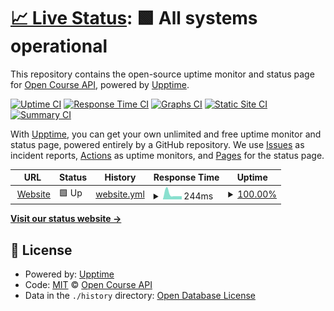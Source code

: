 # [📈 Live Status](https://OpenCourseAPI.github.io/status): <!--live status--> **🟩 All systems operational**

This repository contains the open-source uptime monitor and status page for [Open Course API](https://opencourse.dev), powered by [Upptime](https://github.com/upptime/upptime).

[![Uptime CI](https://github.com/OpenCourseAPI/status/workflows/Uptime%20CI/badge.svg)](https://github.com/OpenCourseAPI/status/actions?query=workflow%3A%22Uptime+CI%22)
[![Response Time CI](https://github.com/OpenCourseAPI/status/workflows/Response%20Time%20CI/badge.svg)](https://github.com/OpenCourseAPI/status/actions?query=workflow%3A%22Response+Time+CI%22)
[![Graphs CI](https://github.com/OpenCourseAPI/status/workflows/Graphs%20CI/badge.svg)](https://github.com/OpenCourseAPI/status/actions?query=workflow%3A%22Graphs+CI%22)
[![Static Site CI](https://github.com/OpenCourseAPI/status/workflows/Static%20Site%20CI/badge.svg)](https://github.com/OpenCourseAPI/status/actions?query=workflow%3A%22Static+Site+CI%22)
[![Summary CI](https://github.com/OpenCourseAPI/status/workflows/Summary%20CI/badge.svg)](https://github.com/OpenCourseAPI/status/actions?query=workflow%3A%22Summary+CI%22)

With [Upptime](https://upptime.js.org), you can get your own unlimited and free uptime monitor and status page, powered entirely by a GitHub repository. We use [Issues](https://github.com/OpenCourseAPI/status/issues) as incident reports, [Actions](https://github.com/OpenCourseAPI/status/actions) as uptime monitors, and [Pages](https://OpenCourseAPI.github.io/status) for the status page.

<!--start: status pages-->
<!-- This summary is generated by Upptime (https://github.com/upptime/upptime) -->
<!-- Do not edit this manually, your changes will be overwritten -->
<!-- prettier-ignore -->
| URL | Status | History | Response Time | Uptime |
| --- | ------ | ------- | ------------- | ------ |
| <img alt="" src="https://favicons.githubusercontent.com/opencourse.dev" height="13"> [Website](https://opencourse.dev) | 🟩 Up | [website.yml](https://github.com/OpenCourseAPI/status/commits/HEAD/history/website.yml) | <details><summary><img alt="Response time graph" src="./graphs/website/response-time-week.png" height="20"> 244ms</summary><br><a href="https://OpenCourseAPI.github.io/status/history/website"><img alt="Response time 244" src="https://img.shields.io/endpoint?url=https%3A%2F%2Fraw.githubusercontent.com%2FOpenCourseAPI%2Fstatus%2FHEAD%2Fapi%2Fwebsite%2Fresponse-time.json"></a><br><a href="https://OpenCourseAPI.github.io/status/history/website"><img alt="24-hour response time 244" src="https://img.shields.io/endpoint?url=https%3A%2F%2Fraw.githubusercontent.com%2FOpenCourseAPI%2Fstatus%2FHEAD%2Fapi%2Fwebsite%2Fresponse-time-day.json"></a><br><a href="https://OpenCourseAPI.github.io/status/history/website"><img alt="7-day response time 244" src="https://img.shields.io/endpoint?url=https%3A%2F%2Fraw.githubusercontent.com%2FOpenCourseAPI%2Fstatus%2FHEAD%2Fapi%2Fwebsite%2Fresponse-time-week.json"></a><br><a href="https://OpenCourseAPI.github.io/status/history/website"><img alt="30-day response time 244" src="https://img.shields.io/endpoint?url=https%3A%2F%2Fraw.githubusercontent.com%2FOpenCourseAPI%2Fstatus%2FHEAD%2Fapi%2Fwebsite%2Fresponse-time-month.json"></a><br><a href="https://OpenCourseAPI.github.io/status/history/website"><img alt="1-year response time 244" src="https://img.shields.io/endpoint?url=https%3A%2F%2Fraw.githubusercontent.com%2FOpenCourseAPI%2Fstatus%2FHEAD%2Fapi%2Fwebsite%2Fresponse-time-year.json"></a></details> | <details><summary><a href="https://OpenCourseAPI.github.io/status/history/website">100.00%</a></summary><a href="https://OpenCourseAPI.github.io/status/history/website"><img alt="All-time uptime 100.00%" src="https://img.shields.io/endpoint?url=https%3A%2F%2Fraw.githubusercontent.com%2FOpenCourseAPI%2Fstatus%2FHEAD%2Fapi%2Fwebsite%2Fuptime.json"></a><br><a href="https://OpenCourseAPI.github.io/status/history/website"><img alt="24-hour uptime 100.00%" src="https://img.shields.io/endpoint?url=https%3A%2F%2Fraw.githubusercontent.com%2FOpenCourseAPI%2Fstatus%2FHEAD%2Fapi%2Fwebsite%2Fuptime-day.json"></a><br><a href="https://OpenCourseAPI.github.io/status/history/website"><img alt="7-day uptime 100.00%" src="https://img.shields.io/endpoint?url=https%3A%2F%2Fraw.githubusercontent.com%2FOpenCourseAPI%2Fstatus%2FHEAD%2Fapi%2Fwebsite%2Fuptime-week.json"></a><br><a href="https://OpenCourseAPI.github.io/status/history/website"><img alt="30-day uptime 100.00%" src="https://img.shields.io/endpoint?url=https%3A%2F%2Fraw.githubusercontent.com%2FOpenCourseAPI%2Fstatus%2FHEAD%2Fapi%2Fwebsite%2Fuptime-month.json"></a><br><a href="https://OpenCourseAPI.github.io/status/history/website"><img alt="1-year uptime 100.00%" src="https://img.shields.io/endpoint?url=https%3A%2F%2Fraw.githubusercontent.com%2FOpenCourseAPI%2Fstatus%2FHEAD%2Fapi%2Fwebsite%2Fuptime-year.json"></a></details>

<!--end: status pages-->

[**Visit our status website →**](https://OpenCourseAPI.github.io/status)

## 📄 License

- Powered by: [Upptime](https://github.com/upptime/upptime)
- Code: [MIT](./LICENSE) © [Open Course API](https://opencourse.dev)
- Data in the `./history` directory: [Open Database License](https://opendatacommons.org/licenses/odbl/1-0/)
